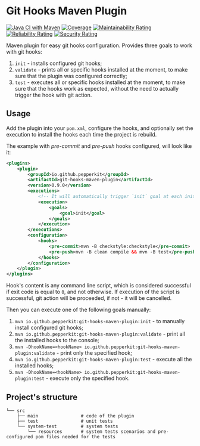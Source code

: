 # Git Hooks Maven Plugin
[![Java CI with Maven](https://github.com/pepperkit/git-hooks-maven-plugin/actions/workflows/maven.yml/badge.svg?branch=master)](https://github.com/pepperkit/git-hooks-maven-plugin/actions/workflows/maven.yml)
[![Coverage](https://sonarcloud.io/api/project_badges/measure?project=pepperkit_git-hooks-maven-plugin&metric=coverage)](https://sonarcloud.io/dashboard?id=pepperkit_git-hooks-maven-plugin)
[![Maintainability Rating](https://sonarcloud.io/api/project_badges/measure?project=pepperkit_git-hooks-maven-plugin&metric=sqale_rating)](https://sonarcloud.io/dashboard?id=pepperkit_git-hooks-maven-plugin)
[![Reliability Rating](https://sonarcloud.io/api/project_badges/measure?project=pepperkit_git-hooks-maven-plugin&metric=reliability_rating)](https://sonarcloud.io/dashboard?id=pepperkit_git-hooks-maven-plugin)
[![Security Rating](https://sonarcloud.io/api/project_badges/measure?project=pepperkit_git-hooks-maven-plugin&metric=security_rating)](https://sonarcloud.io/dashboard?id=pepperkit_git-hooks-maven-plugin)

Maven plugin for easy git hooks configuration. Provides three goals to work with git hooks:
1. `init` - installs configured git hooks;
2. `validate` - prints all or specific hooks installed at the moment, to make sure that the plugin was configured correctly;
3. `test` - executes all or specific hooks installed at the moment, to make sure that the hooks work as expected, 
   without the need to actually trigger the hook with git action.

## Usage
Add the plugin into your `pom.xml`, configure the hooks, and optionally set the execution to install the hooks each time
the project is rebuild.

The example with *pre-commit* and *pre-push* hooks configured, will look like it:
```xml
<plugins>
    <plugin>
        <groupId>io.github.pepperkit</groupId>
        <artifactId>git-hooks-maven-plugin</artifactId>
        <version>0.9.0</version>
        <executions>
            <!-- It will automatically trigger `init` goal at each initialize project maven phase. -->
            <execution>
                <goals>
                    <goal>init</goal>
                </goals>
            </execution>
        </executions>
        <configuration>
            <hooks>
                <pre-commit>mvn -B checkstyle:checkstyle</pre-commit>
                <pre-push>mvn -B clean compile && mvn -B test</pre-push>
            </hooks>
        </configuration>
    </plugin>
</plugins>
```

Hook's content is any command line script, which is considered successful if exit code is equal to `0`, and not otherwise.
If execution of the script is successful, git action will be proceeded, if not - it will be cancelled.

Then you can execute one of the following goals manually:
1. `mvn io.github.pepperkit:git-hooks-maven-plugin:init` - to manually install configured git hooks;
2. `mvn io.github.pepperkit:git-hooks-maven-plugin:validate` - print all the installed hooks to the console;
3. `mvn -DhookName=<hookName> io.github.pepperkit:git-hooks-maven-plugin:validate` - print only the specified hook;
4. `mvn io.github.pepperkit:git-hooks-maven-plugin:test` - execute all the installed hooks;
5. `mvn -DhookName=<hookName> io.github.pepperkit:git-hooks-maven-plugin:test` - execute only the specified hook.

## Project's structure
```
└── src
    ├── main                # code of the plugin
    ├── test                # unit tests
    └── system-test         # system tests
        └── resources       # system tests scenarios and pre-configured pom files needed for the tests
```
